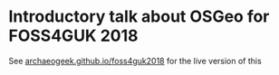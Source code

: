 # Introductory talk about OSGeo for FOSS4GUK 2018

See [archaeogeek.github.io/foss4guk2018](http://archaeogeek.github.io/foss4guk2018) for the live version of this